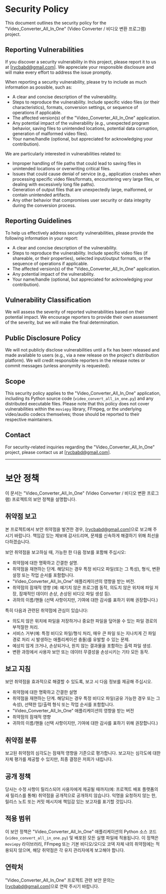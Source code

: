 # Security Policy

This document outlines the security policy for the "Video_Converter_All_In_One" (Video Converter / 비디오 변환 프로그램) project.

## Reporting Vulnerabilities

If you discover a security vulnerability in this project, please report it to us at [rycbabd@gmail.com]. We appreciate your responsible disclosure and will make every effort to address the issue promptly.

When reporting a security vulnerability, please try to include as much information as possible, such as:

* A clear and concise description of the vulnerability.
* Steps to reproduce the vulnerability. Include specific video files (or their characteristics), formats, conversion settings, or sequence of operations if applicable.
* The affected version(s) of the "Video_Converter_All_In_One" application.
* Any potential impact of the vulnerability (e.g., unexpected program behavior, saving files to unintended locations, potential data corruption, generation of malformed video files).
* Your name/handle (optional, but appreciated for acknowledging your contribution).

We are particularly interested in vulnerabilities related to:

* Improper handling of file paths that could lead to saving files in unintended locations or overwriting critical files.
* Issues that could cause denial of service (e.g., application crashes when processing specific video files/formats, encountering very large files, or dealing with excessively long file paths).
* Generation of output files that are unexpectedly large, malformed, or contain unintended artifacts.
* Any other behavior that compromises user security or data integrity during the conversion process.

## Reporting Guidelines

To help us effectively address security vulnerabilities, please provide the following information in your report:

* A clear and concise description of the vulnerability.
* Steps to reproduce the vulnerability. Include specific video files (if shareable, or their properties), selected input/output formats, or the sequence of operations if applicable.
* The affected version(s) of the "Video_Converter_All_In_One" application.
* Any potential impact of the vulnerability.
* Your name/handle (optional, but appreciated for acknowledging your contribution).

## Vulnerability Classification

We will assess the severity of reported vulnerabilities based on their potential impact. We encourage reporters to provide their own assessment of the severity, but we will make the final determination.

## Public Disclosure Policy

We will not publicly disclose vulnerabilities until a fix has been released and made available to users (e.g., via a new release on the project's distribution platform). We will credit responsible reporters in the release notes or commit messages (unless anonymity is requested).

## Scope

This security policy applies to the "Video_Converter_All_In_One" application, including its Python source code (`video_convert_all_in_one.py`) and any distributed executable files. Please note that this policy does not cover vulnerabilities within the `moviepy` library, FFmpeg, or the underlying video/audio codecs themselves; those should be reported to their respective maintainers.

## Contact

For security-related inquiries regarding the "Video_Converter_All_In_One" project, please contact us at [rycbabd@gmail.com].

---

# 보안 정책

이 문서는 "Video_Converter_All_In_One" (Video Converter / 비디오 변환 프로그램) 프로젝트의 보안 정책을 설명합니다.

## 취약점 보고

본 프로젝트에서 보안 취약점을 발견한 경우, [rycbabd@gmail.com]으로 보고해 주시기 바랍니다. 책임감 있는 제보에 감사드리며, 문제를 신속하게 해결하기 위해 최선을 다하겠습니다.

보안 취약점을 보고하실 때, 가능한 한 다음 정보를 포함해 주십시오:

* 취약점에 대한 명확하고 간결한 설명.
* 취약점을 재현하는 단계. 해당되는 경우 특정 비디오 파일(또는 그 특성), 형식, 변환 설정 또는 작업 순서를 포함합니다.
* "Video_Converter_All_In_One" 애플리케이션의 영향을 받는 버전.
* 취약점의 잠재적 영향 (예: 예기치 않은 프로그램 동작, 의도치 않은 위치에 파일 저장, 잠재적인 데이터 손상, 손상된 비디오 파일 생성 등).
* 귀하의 이름/핸들 (선택 사항이지만, 기여에 대한 감사를 표하기 위해 권장합니다.)

특히 다음과 관련된 취약점에 관심이 있습니다:

* 의도치 않은 위치에 파일을 저장하거나 중요한 파일을 덮어쓸 수 있는 파일 경로의 부적절한 처리.
* 서비스 거부(예: 특정 비디오 파일/형식 처리, 매우 큰 파일 또는 지나치게 긴 파일 경로 처리 시 발생하는 애플리케이션 충돌)를 유발할 수 있는 문제.
* 예상치 않게 크거나, 손상되거나, 원치 않는 결과물을 포함하는 출력 파일 생성.
* 변환 과정에서 사용자 보안 또는 데이터 무결성을 손상시키는 기타 모든 동작.

## 보고 지침

보안 취약점을 효과적으로 해결할 수 있도록, 보고 시 다음 정보를 제공해 주십시오.

* 취약점에 대한 명확하고 간결한 설명
* 취약점을 재현하는 단계. 해당되는 경우 특정 비디오 파일(공유 가능한 경우 또는 그 속성), 선택한 입/출력 형식 또는 작업 순서를 포함합니다.
* "Video_Converter_All_In_One" 애플리케이션의 영향을 받는 버전
* 취약점의 잠재적 영향
* 귀하의 이름/핸들 (선택 사항이지만, 기여에 대한 감사를 표하기 위해 권장합니다.)

## 취약점 분류

보고된 취약점의 심각도는 잠재적 영향을 기준으로 평가합니다. 보고자는 심각도에 대한 자체 평가를 제공할 수 있지만, 최종 결정은 저희가 내립니다.

## 공개 정책

당사는 수정 사항이 릴리스되어 사용자에게 제공될 때까지(예: 프로젝트 배포 플랫폼의 새 릴리스를 통해) 취약점을 공개적으로 공개하지 않습니다. 익명을 요청하지 않는 한, 릴리스 노트 또는 커밋 메시지에 책임감 있는 보고자를 표기할 것입니다.

## 적용 범위

이 보안 정책은 "Video_Converter_All_In_One" 애플리케이션의 Python 소스 코드(`video_convert_all_in_one.py`) 및 배포된 모든 실행 파일에 적용됩니다. 이 정책은 `moviepy` 라이브러리, FFmpeg 또는 기본 비디오/오디오 코덱 자체 내의 취약점에는 적용되지 않으며, 해당 취약점은 각 유지 관리자에게 보고해야 합니다.

## 연락처

"Video_Converter_All_In_One" 프로젝트 관련 보안 문의는 [rycbabd@gmail.com]으로 연락 주시기 바랍니다.
